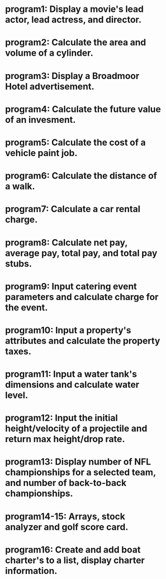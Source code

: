 # program1: Display a movie's lead actor, lead actress, and director.
# program2: Calculate the area and volume of a cylinder.
# program3: Display a Broadmoor Hotel advertisement.
# program4: Calculate the future value of an invesment.
# program5: Calculate the cost of a vehicle paint job.
# program6: Calculate the distance of a walk.
# program7: Calculate a car rental charge.
# program8: Calculate net pay, average pay, total pay, and total pay stubs.
# program9: Input catering event parameters and calculate charge for the event.
# program10: Input a property's attributes and calculate the property taxes.
# program11: Input a water tank's dimensions and calculate water level.
# program12: Input the initial height/velocity of a projectile and return max height/drop rate.
# program13: Display number of NFL championships for a selected team, and number of back-to-back championships.
# program14-15: Arrays, stock analyzer and golf score card.
# program16: Create and add boat charter's to a list, display charter information.
